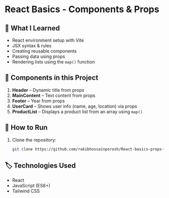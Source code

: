 # React Basics - Components & Props

## 📌 What I Learned
- React environment setup with Vite
- JSX syntax & rules
- Creating reusable components
- Passing data using props
- Rendering lists using the `map()` function

## 🧩 Components in this Project
1. **Header** – Dynamic title from props
2. **MainContent** – Text content from props
3. **Footer** – Year from props
4. **UserCard** – Shows user info (name, age, location) via props
5. **ProductList** – Displays a product list from an array using `map()`

## 🚀 How to Run
1. Clone the repository:
   ```bash
   git clone https://github.com/rakibhossainporosh/React-basics-props-components.git

   
## 🏷 Technologies Used
- React
- JavaScript (ES6+)
- Tailwind CSS
